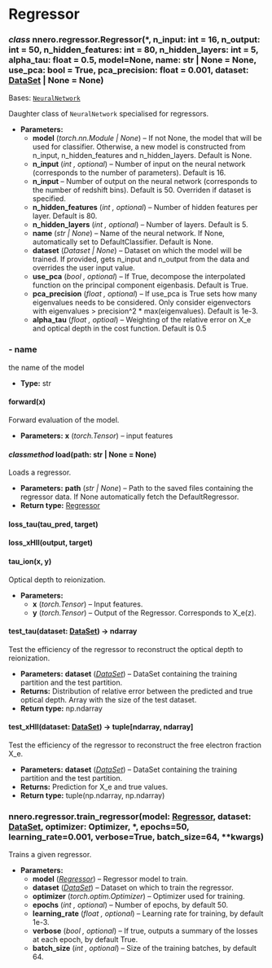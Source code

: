 # Regressor

### *class* nnero.regressor.Regressor(\*, n_input: int = 16, n_output: int = 50, n_hidden_features: int = 80, n_hidden_layers: int = 5, alpha_tau: float = 0.5, model=None, name: str | None = None, use_pca: bool = True, pca_precision: float = 0.001, dataset: [DataSet](nnero.data.md#nnero.data.DataSet) | None = None)

Bases: [`NeuralNetwork`](nnero.network.md#nnero.network.NeuralNetwork)

Daughter class of `NeuralNetwork` specialised for regressors.

* **Parameters:**
  * **model** (*torch.nn.Module* *|* *None*) – If not None, the model that will be used for classifier.
    Otherwise, a new model is constructed from n_input, n_hidden_features
    and n_hidden_layers. Default is None.
  * **n_input** (*int* *,* *optional*) – Number of input on the neural network
    (corresponds to the number of parameters).
    Default is 16.
  * **n_input** – Number of output on the neural network
    (corresponds to the number of redshift bins).
    Default is 50. Overriden if dataset is specified.
  * **n_hidden_features** (*int* *,* *optional*) – Number of hidden features per layer. Default is 80.
  * **n_hidden_layers** (*int* *,* *optional*) – Number of layers. Default is 5.
  * **name** (*str* *|* *None*) – Name of the neural network. If None, automatically set to DefaultClassifier.
    Default is None.
  * **dataset** (*Dataset* *|* *None*) – Dataset on which the model will be trained.
    If provided, gets n_input and n_output from the data and overrides the user input value.
  * **use_pca** (*bool* *,* *optional*) – If True, decompose the interpolated function on the principal component eigenbasis.
    Default is True.
  * **pca_precision** (*float* *,* *optional*) – If use_pca is True sets how many eigenvalues needs to be considered.
    Only consider eigenvectors with eigenvalues > precision^2 \* max(eigenvalues).
    Default is 1e-3.
  * **alpha_tau** (*float* *,* *optioal*) – Weighting of the relative error on X_e and optical depth in the cost function.
    Default is 0.5

### - name

the name of the model

* **Type:**
  str

#### forward(x)

Forward evaluation of the model.

* **Parameters:**
  **x** (*torch.Tensor*) – input features

#### *classmethod* load(path: str | None = None)

Loads a regressor.

* **Parameters:**
  **path** (*str* *|* *None*) – Path to the saved files containing the regressor data.
  If None automatically fetch the DefaultRegressor.
* **Return type:**
  [Regressor](#nnero.regressor.Regressor)

#### loss_tau(tau_pred, target)

#### loss_xHII(output, target)

#### tau_ion(x, y)

Optical depth to reionization.

* **Parameters:**
  * **x** (*torch.Tensor*) – Input features.
  * **y** (*torch.Tensor*) – Output of the Regressor. Corresponds to X_e(z).

#### test_tau(dataset: [DataSet](nnero.data.md#nnero.data.DataSet)) → ndarray

Test the efficiency of the regressor to reconstruct the optical depth to reionization.

* **Parameters:**
  **dataset** ([*DataSet*](nnero.data.md#nnero.data.DataSet)) – DataSet containing the training partition and the test partition.
* **Returns:**
  Distribution of relative error between the predicted and true optical depth.
  Array with the size of the test dataset.
* **Return type:**
  np.ndarray

#### test_xHII(dataset: [DataSet](nnero.data.md#nnero.data.DataSet)) → tuple[ndarray, ndarray]

Test the efficiency of the regressor to reconstruct the free electron fraction X_e.

* **Parameters:**
  **dataset** ([*DataSet*](nnero.data.md#nnero.data.DataSet)) – DataSet containing the training partition and the test partition.
* **Returns:**
  Prediction for X_e and true values.
* **Return type:**
  tuple(np.ndarray, np.ndarray)

### nnero.regressor.train_regressor(model: [Regressor](#nnero.regressor.Regressor), dataset: [DataSet](nnero.data.md#nnero.data.DataSet), optimizer: Optimizer, \*, epochs=50, learning_rate=0.001, verbose=True, batch_size=64, \*\*kwargs)

Trains a given regressor.

* **Parameters:**
  * **model** ([*Regressor*](#nnero.regressor.Regressor)) – Regressor model to train.
  * **dataset** ([*DataSet*](nnero.data.md#nnero.data.DataSet)) – Dataset on which to train the regressor.
  * **optimizer** (*torch.optim.Optimizer*) – Optimizer used for training.
  * **epochs** (*int* *,* *optional*) – Number of epochs, by default 50.
  * **learning_rate** (*float* *,* *optional*) – Learning rate for training, by default 1e-3.
  * **verbose** (*bool* *,* *optional*) – If true, outputs a summary of the losses at each epoch, by default True.
  * **batch_size** (*int* *,* *optional*) – Size of the training batches, by default 64.
